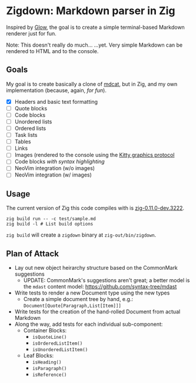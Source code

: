 # Zigdown: Markdown parser in Zig

Inspired by [Glow](https://github.com/charmbracelet/glow), the goal is to create a simple
terminal-based Markdown renderer just for fun.

Note: This doesn't really do much... ...yet. Very simple Markdown can be rendered to HTML and to the
console.

## Goals

My goal is to create basically a clone of [mdcat](https://github.com/swsnr/mdcat), but in Zig, and
my own implementation (because, again, _for fun_).

- [x] Headers and basic text formatting
- [ ] Quote blocks
- [ ] Code blocks
- [ ] Unordered lists
- [ ] Ordered lists
- [ ] Task lists
- [ ] Tables
- [ ] Links
- [ ] Images (rendered to the console using the
  [Kitty graphics protocol](https://sw.kovidgoyal.net/kitty/graphics-protocol/)
- [ ] Code blocks _with syntax highlighting_
- [ ] NeoVim integration (w/o images)
- [ ] NeoVim integration (w/ images)

## Usage

The current version of Zig this code compiles with is
[zig-0.11.0-dev.3222](https://ziglang.org/builds/zig-linux-x86_64-0.11.0-dev.3222+7077e90b3.tar.xz).

```shell
zig build run -- -c test/sample.md
zig build -l # List build options
```

`zig build` will create a `zigdown` binary at `zig-out/bin/zigdown`.

## Plan of Attack

- Lay out new object heirarchy structure based on the CommonMark suggestions
  - UPDATE: CommonMark's suggestions aren't great; a better model is the `mdast` content model:
    https://github.com/syntax-tree/mdast
- Write tests to render a new Document type using the new types
  - Create a simple document tree by hand, e.g.: `Document[Quote[Paragraph,List[Item]]]`
- Write tests for the creation of the hand-rolled Document from actual Markdown
- Along the way, add tests for each individual sub-component:
  - Container Blocks:
    - `isQuoteLine()`
    - `isOrderedListItem()`
    - `isUnorderedListItem()`
  - Leaf Blocks:
    - `isHeading()`
    - `isParagraph()`
    - `isReference()`
